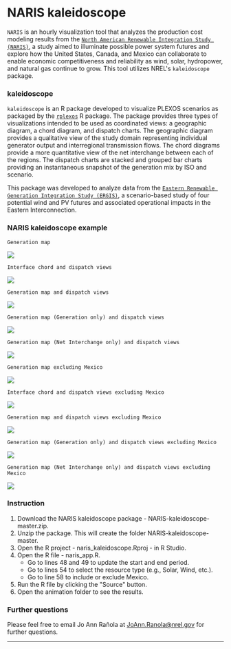 # NARIS kaleidoscope

`NARIS` is an hourly visualization tool that analyzes the production cost modeling results from the [`North American Renewable Integration Study (NARIS)`](https://www.nrel.gov/analysis/naris.html), a study aimed to illuminate possible power system futures and explore how the United States, Canada, and Mexico can collaborate to enable economic competitiveness and reliability as wind, solar, hydropower, and natural gas continue to grow. This tool utilizes NREL's `kaleidoscope` package. 

### kaleidoscope

`kaleidoscope` is an R package developed to visualize PLEXOS scenarios as packaged by the [`rplexos`](https://github.com/NREL/rplexos) R package. The package provides three types of visualizations intended to be used as coordinated views: a geographic diagram, a chord diagram, and dispatch charts. The geographic diagram provides a qualitative view of the study domain representing individual generator output and interregional transmission flows. The chord diagrams provide a more quantitative view of the net interchange between each of the regions. The dispatch charts are stacked and grouped bar charts providing an instantaneous snapshot of the generation mix by ISO and scenario. 

This package was developed to analyze data from the [`Eastern Renewable Generation Integration Study (ERGIS)`](http://www.nrel.gov/grid/ergis.html), a scenario-based study of four potential wind and PV futures and associated operational impacts in the Eastern Interconnection. 

### NARIS kaleidoscope example

```
Generation map
```
![](images/naris_map_series_Base.gif)

```
Interface chord and dispatch views
```
![](images/naris_chord_dispatch_series_Base.gif)

```
Generation map and dispatch views
```
![](images/naris_map_dispatch1_series_Base.gif)

```
Generation map (Generation only) and dispatch views
```
![](images/naris_map_dispatch2_series_Base.gif)

```
Generation map (Net Interchange only) and dispatch views
```
![](images/naris_map_dispatch3_series_Base.gif)

```
Generation map excluding Mexico
```
![](images/naris_map_series_Base_excluding_Mexico.gif)

```
Interface chord and dispatch views excluding Mexico
```
![](images/naris_chord_dispatch_series_Base_excluding_Mexico.gif)

```
Generation map and dispatch views excluding Mexico
```
![](images/naris_map_dispatch1_series_Base_excluding_Mexico.gif)

```
Generation map (Generation only) and dispatch views excluding Mexico
```
![](images/naris_map_dispatch2_series_Base_excluding_Mexico.gif)

```
Generation map (Net Interchange only) and dispatch views excluding Mexico
```
![](images/naris_map_dispatch3_series_Base_excluding_Mexico.gif)


### Instruction

1. Download the NARIS kaleidoscope package - NARIS-kaleidoscope-master.zip.
2. Unzip the package. This will create the folder NARIS-kaleidoscope-master.
3. Open the R project - naris_kaleidoscope.Rproj - in R Studio.
4. Open the R file - naris_app.R.
   - Go to lines 48 and 49 to update the start and end period.
   - Go to lines 54 to select the resource type (e.g., Solar, Wind, etc.).
   - Go to line 58 to include or exclude Mexico.
5. Run the R file by clicking the "Source" button.
6. Open the animation folder to see the results.

### Further questions

Please feel free to email Jo Ann Rañola at JoAnn.Ranola@nrel.gov for further questions.

- - - 
